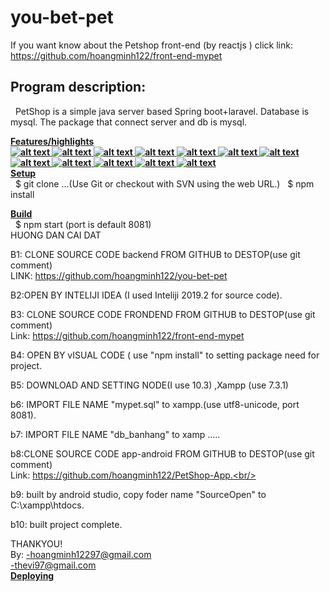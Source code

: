 # you-bet-pet
If you want know about the Petshop front-end (by reactjs )
click link:
https://github.com/hoangminh122/front-end-mypet

<h2><b>Program description:</b></h2>

 &nbsp; PetShop is a simple java server based Spring boot+laravel. Database is mysql. The package that connect server and db is mysql.

<b><u>Features/highlights<br/>
 ![alt text](https://raw.githubusercontent.com/hoangminh122/you-bet-pet/master/pet1.png)
 ![alt text](https://raw.githubusercontent.com/hoangminh122/you-bet-pet/master/pet2.png)
 ![alt text](https://raw.githubusercontent.com/hoangminh122/you-bet-pet/master/pet3.png)
 ![alt text](https://raw.githubusercontent.com/hoangminh122/you-bet-pet/master/pet4.png)
 ![alt text](https://raw.githubusercontent.com/hoangminh122/you-bet-pet/master/pet5.png)
 ![alt text](https://raw.githubusercontent.com/hoangminh122/you-bet-pet/master/pet6.png)
 ![alt text](https://raw.githubusercontent.com/hoangminh122/you-bet-pet/master/pet7.png)
 ![alt text](https://raw.githubusercontent.com/hoangminh122/you-bet-pet/master/pet8.png)
 ![alt text](https://raw.githubusercontent.com/hoangminh122/you-bet-pet/master/pet9.png)
 ![alt text](https://raw.githubusercontent.com/hoangminh122/you-bet-pet/master/pet10.png)
 ![alt text](https://raw.githubusercontent.com/hoangminh122/you-bet-pet/master/pet11.png)
 ![alt text](https://raw.githubusercontent.com/hoangminh122/you-bet-pet/master/pet12.png)
 </u></b><br/>
<b><u>Setup</u></b><br/>
 &nbsp; $ git clone ...(Use Git or checkout with SVN using the web URL.)
 &nbsp; $ npm install

<b><u>Build</u></b><br/>
 &nbsp; $ npm start (port is default 8081)<br/>
HUONG DAN CAI DAT<br/>

B1: CLONE SOURCE CODE backend FROM GITHUB to DESTOP(use git comment)<br/>
LINK: https://github.com/hoangminh122/you-bet-pet<br/>

B2:OPEN BY INTELIJI IDEA (I used Inteliji 2019.2 for source code).<br/>

B3: CLONE SOURCE CODE FRONDEND FROM GITHUB to DESTOP(use git comment)<br/>
 Link: https://github.com/hoangminh122/front-end-mypet<br/>

B4: OPEN BY vISUAL CODE ( use "npm install" to setting package need for project.<br/>

B5: DOWNLOAD AND SETTING NODE(I use 10.3) ,Xampp (use 7.3.1)<br/>

b6: IMPORT FILE NAME "mypet.sql" to xampp.(use utf8-unicode, port 8081).<br/>

b7: IMPORT FILE NAME "db_banhang" to xamp .....<br/>

b8:CLONE SOURCE CODE app-android FROM GITHUB to DESTOP(use git comment)<br/>
Link: https://github.com/hoangminh122/PetShop-App.<br/>

b9: built by android studio, copy foder name "SourceOpen" to C:\xampp\htdocs\.<br/>

b10: built project complete.<br/>

THANKYOU!<br/>
By: -hoangminh12297@gmail.com<br/>
    -thevi97@gmail.com<br/>
<b><u>Deploying</u></b><br/>
